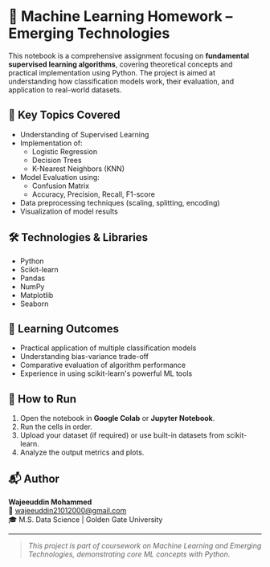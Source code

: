 # 🤖 Machine Learning Homework – Emerging Technologies

This notebook is a comprehensive assignment focusing on **fundamental supervised learning algorithms**, covering theoretical concepts and practical implementation using Python. The project is aimed at understanding how classification models work, their evaluation, and application to real-world datasets.



## 🎯 Key Topics Covered

- Understanding of Supervised Learning
- Implementation of:
  - Logistic Regression
  - Decision Trees
  - K-Nearest Neighbors (KNN)
- Model Evaluation using:
  - Confusion Matrix
  - Accuracy, Precision, Recall, F1-score
- Data preprocessing techniques (scaling, splitting, encoding)
- Visualization of model results

## 🛠️ Technologies & Libraries

- Python
- Scikit-learn
- Pandas
- NumPy
- Matplotlib
- Seaborn

## 🧪 Learning Outcomes

- Practical application of multiple classification models
- Understanding bias-variance trade-off
- Comparative evaluation of algorithm performance
- Experience in using scikit-learn's powerful ML tools

## 🚀 How to Run

1. Open the notebook in **Google Colab** or **Jupyter Notebook**.
2. Run the cells in order.
3. Upload your dataset (if required) or use built-in datasets from scikit-learn.
4. Analyze the output metrics and plots.

## 📬 Author

**Wajeeuddin Mohammed**  
📧 wajeeuddin21012000@gmail.com  
🎓 M.S. Data Science | Golden Gate University

---

> *This project is part of coursework on Machine Learning and Emerging Technologies, demonstrating core ML concepts with Python.*
